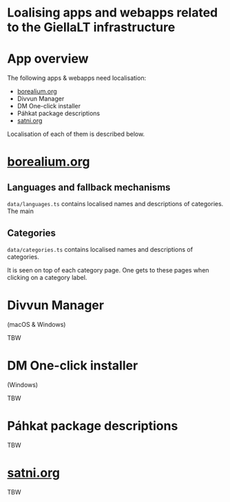 # Loalising apps and webapps related to the GiellaLT infrastructure

# App overview

The following apps & webapps need localisation:

- [borealium.org](https://borealium.org)
- Divvun Manager
- DM One-click installer
- Páhkat package descriptions
- [satni.org](https://satni.org)

Localisation of each of them is described below.

# [borealium.org](https://borealium.org)

## Languages and fallback mechanisms

`data/languages.ts` contains localised names and descriptions of categories. The main 

## Categories

`data/categories.ts` contains localised names and descriptions of categories.

It is seen on top of each category page. One gets to these pages when clicking on a category label.

# Divvun Manager

(macOS & Windows)

TBW

# DM One-click installer

(Windows)

TBW

# Páhkat package descriptions

TBW

# [satni.org](https://satni.org)

TBW
